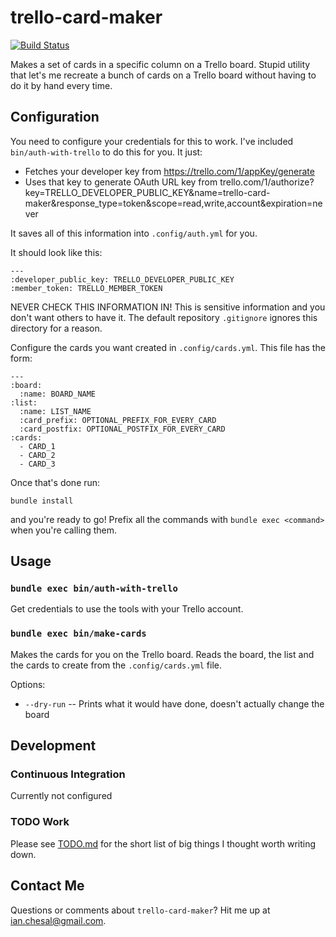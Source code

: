# trello-card-maker

[![Build Status](https://travis-ci.org/ianchesal/trello-card-maker.svg?branch=master)](https://travis-ci.org/ianchesal/trello-card-maker)

Makes a set of cards in a specific column on a Trello board. Stupid utility that let's me recreate a bunch of cards on a Trello board without having to do it by hand every time.

## Configuration

You need to configure your credentials for this to work. I've included `bin/auth-with-trello` to do this for you. It just:

* Fetches your developer key from https://trello.com/1/appKey/generate
* Uses that key to generate OAuth URL key from trello.com/1/authorize?key=TRELLO_DEVELOPER_PUBLIC_KEY&name=trello-card-maker&response_type=token&scope=read,write,account&expiration=never

It saves all of this information into `.config/auth.yml` for you.

It should look like this:

    ---
    :developer_public_key: TRELLO_DEVELOPER_PUBLIC_KEY
    :member_token: TRELLO_MEMBER_TOKEN

NEVER CHECK THIS INFORMATION IN! This is sensitive information and you don't want others to have it. The default repository `.gitignore` ignores this directory for a reason.

Configure the cards you want created in `.config/cards.yml`. This file has the form:

    ---
    :board:
      :name: BOARD_NAME
    :list:
      :name: LIST_NAME
      :card_prefix: OPTIONAL_PREFIX_FOR_EVERY_CARD
      :card_postfix: OPTIONAL_POSTFIX_FOR_EVERY_CARD
    :cards:
      - CARD_1
      - CARD_2
      - CARD_3

Once that's done run:

    bundle install

and you're ready to go! Prefix all the commands with `bundle exec <command>` when you're calling them.

## Usage

### `bundle exec bin/auth-with-trello`

Get credentials to use the tools with your Trello account.

### `bundle exec bin/make-cards`

Makes the cards for you on the Trello board. Reads the board, the list and the cards to create from the `.config/cards.yml` file.

Options:

* `--dry-run` -- Prints what it would have done, doesn't actually change the board

## Development

### Continuous Integration

Currently not configured

### TODO Work

Please see [TODO.md](TODO.md) for the short list of big things I thought worth writing down.

## Contact Me

Questions or comments about `trello-card-maker`? Hit me up at ian.chesal@gmail.com.

